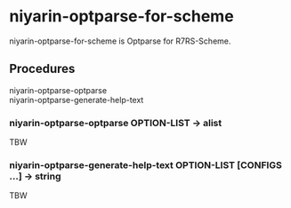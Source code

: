 # niyarin-optparse-for-scheme
niyarin-optparse-for-scheme is Optparse for R7RS-Scheme.

## Procedures
niyarin-optparse-optparse  
niyarin-optparse-generate-help-text  


### niyarin-optparse-optparse OPTION-LIST -> alist  
TBW

### niyarin-optparse-generate-help-text OPTION-LIST  [CONFIGS ...] -> string  
TBW

